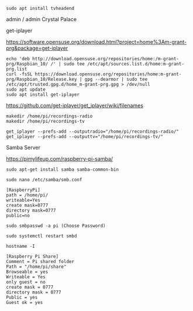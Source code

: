 
    sudo apt install tvheadend
admin / admin
Crystal Palace

get-iplayer

https://software.opensuse.org/download.html?project=home%3Am-grant-prg&package=get-iplayer

    echo 'deb http://download.opensuse.org/repositories/home:/m-grant-prg/Raspbian_10/ /' | sudo tee /etc/apt/sources.list.d/home:m-grant-prg.list
    curl -fsSL https://download.opensuse.org/repositories/home:m-grant-prg/Raspbian_10/Release.key | gpg --dearmor | sudo tee /etc/apt/trusted.gpg.d/home_m-grant-prg.gpg > /dev/null
    sudo apt update
    sudo apt install get-iplayer

https://github.com/get-iplayer/get_iplayer/wiki/filenames

    makedir /home/pi/recordings-radio
    makedir /home/pi/recordings-tv

    get_iplayer --prefs-add --outputradio="/home/pi/recordings-radio/"
    get_iplayer --prefs-add --outputtv="/home/pi/recordings-tv/"

Samba Server

https://pimylifeup.com/raspberry-pi-samba/

    sudo apt-get install samba samba-common-bin

    sudo nano /etc/samba/smb.conf

    [RaspberryPi]
    path = /home/pi/
    writeable=Yes
    create mask=0777
    directory mask=0777
    public=no

    sudo smbpasswd -a pi (Choose Password)

    sudo systemctl restart smbd

    hostname -I
    
    [Raspberry Pi Share]
    Comment = Pi shared folder
    Path = "/home/pi/share"
    Browseable = yes
    Writeable = Yes
    only guest = no
    create mask = 0777
    directory mask = 0777
    Public = yes
    Guest ok = yes



